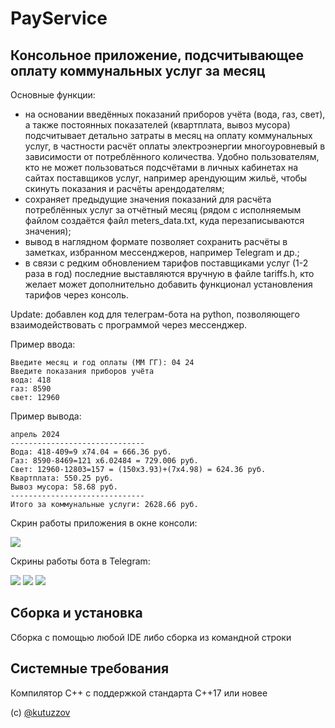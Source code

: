 # PayService
## Консольное приложение, подсчитывающее оплату коммунальных услуг за месяц
Основные функции:
- на основании введённых показаний приборов учёта (вода, газ, свет), а также постоянных показателей (квартплата, вывоз мусора) подсчитывает детально затраты в месяц на оплату коммунальных услуг, в частности расчёт оплаты электроэнергии многоуровневый в зависимости от потреблённого количества. Удобно пользователям, кто не может пользоваться подсчётами в личных кабинетах на сайтах поставщиков услуг, например арендующим жильё, чтобы скинуть показания и расчёты арендодателям;
- сохраняет предыдущие значения показаний для расчёта потреблённых услуг за отчётный месяц (рядом с исполняемым файлом создаётся файл meters_data.txt, куда перезаписываются значения);
- вывод в наглядном формате позволяет сохранить расчёты в заметках, избранном мессенджеров, например Telegram и др.;
- в связи с редким обновлением тарифов поставщиками услуг (1-2 раза в год) последние выставляются вручную в файле tariffs.h, кто желает может дополнительно добавить функционал установления тарифов через консоль.

Update: добавлен код для телеграм-бота на python, позволяющего взаимодействовать с программой через мессенджер.

Пример ввода:
```
Введите месяц и год оплаты (MM ГГ): 04 24
Введите показания приборов учёта
вода: 418
газ: 8590
свет: 12960
```
Пример вывода:
```
апрель 2024
------------------------------
Вода: 418-409=9 x74.04 = 666.36 руб.
Газ: 8590-8469=121 x6.02484 = 729.006 руб.
Свет: 12960-12803=157 = (150x3.93)+(7x4.98) = 624.36 руб.
Квартплата: 550.25 руб.
Вывоз мусора: 58.68 руб.
------------------------------
Итого за коммунальные услуги: 2628.66 руб.
```
Скрин работы приложения в окне консоли:

![](https://github.com/kutuzzov/PayService/blob/main/images/ps.png)

Скрины работы бота в Telegram:

![](https://github.com/kutuzzov/PayService/blob/main/images/photo_2025-04-04_09-59-14.jpg) ![](https://github.com/kutuzzov/PayService/blob/main/images/photo_2025-04-04_09-59-15.jpg) ![](https://github.com/kutuzzov/PayService/blob/main/images/photo_2025-04-04_09-59-16.jpg)

## Сборка и установка
Сборка с помощью любой IDE либо сборка из командной строки

## Системные требования
Компилятор С++ с поддержкой стандарта C++17 или новее

(с) [@kutuzzov](https://github.com/kutuzzov/)

